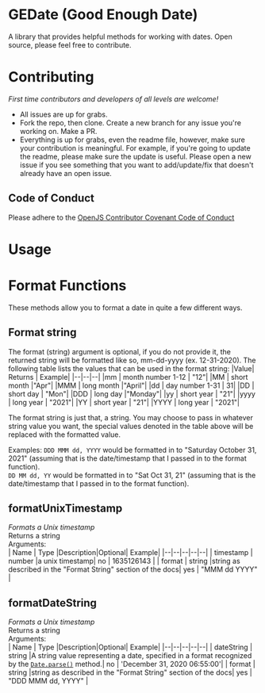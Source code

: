 # GEDate (Good Enough Date)

A library that provides helpful methods for working with dates. Open source, please feel free to contribute. 

# Contributing
*First time contributors and developers of all levels are welcome!*
- All issues are up for grabs. 
- Fork the repo, then clone. Create a new branch for any issue you're working on. Make a PR.
- Everything is up for grabs, even the readme file, however, make sure your contribution is meaningful. For example, if you're going to update the readme, please make sure the update is useful. Please open a new issue if you see something that you want to add/update/fix that doesn't already have an open issue.

## Code of Conduct
Please adhere to the [OpenJS Contributor Covenant Code of Conduct](https://github.com/openjs-foundation/cross-project-council/blob/master/CODE_OF_CONDUCT.md)


# Usage 

# Format Functions
These methods allow you to format a date in quite a few different ways. 

## Format string
The format (string) argument is optional, if you do not provide it, the returned string will be formatted like so, mm-dd-yyyy (ex. 12-31-2020). The following table lists the values that can be used in the format string:
|Value| Returns | Example|
|--|--|--|
|mm  | month number 1-12 | "12"|
|MM  | short month  |"Apr"|
|MMM | long month  |"April"|
|dd  | day number 1-31 | 31|
|DD | short day | "Mon"|
|DDD  | long day |"Monday"|
|yy  | short year | "21"|
|yyyy  | long year | "2021"|
|YY  | short year | "21"|
|YYYY  | long year | "2021"|

The format string is just that, a string. You may choose to pass in whatever string value you want, the special values denoted in the table above will be replaced with the formatted value.

Examples:
`DDD MMM dd, YYYY` would be formatted in to "Saturday October 31, 2021" (assuming that is the date/timestamp that I passed in to the format function).  
`DD MM dd, YY` would be formatted in to "Sat Oct 31, 21" (assuming that is the date/timestamp that I passed in to the format function).

## formatUnixTimestamp
*Formats a Unix timestamp*  
Returns a string  
Arguments:  
| Name | Type |Description|Optional| Example|
|--|--|--|--|--|
| timestamp | number |a unix timestamp| no | 1635126143 |
| format | string |string as described in the "Format String" section of the docs| yes | "MMM dd YYYY" |

## formatDateString
*Formats a Unix timestamp*  
Returns a string  
Arguments:  
| Name | Type |Description|Optional| Example|
|--|--|--|--|--|
| dateString | string |A string value representing a date, specified in a format recognized by the [`Date.parse()`](https://developer.mozilla.org/en-US/docs/Web/JavaScript/Reference/Global_Objects/Date/parse) method.| no | 'December 31, 2020 06:55:00'|
| format | string |string as described in the "Format String" section of the docs| yes | "DDD MMM dd, YYYY" |

